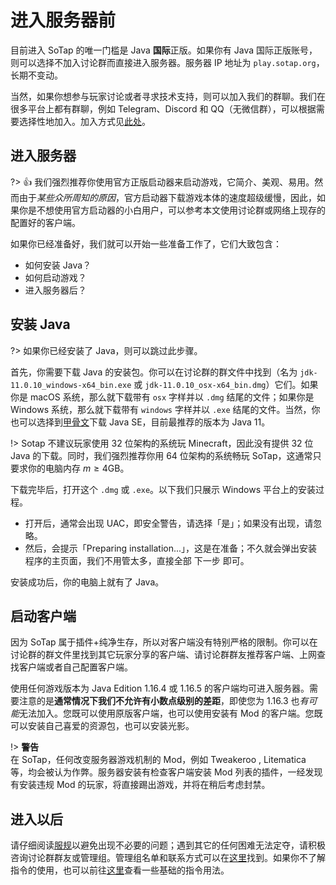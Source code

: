 # 进入服务器前

目前进入 SoTap 的唯一门槛是 Java **国际**正版。如果你有 Java 国际正版账号，则可以选择不加入讨论群而直接进入服务器。服务器 IP 地址为 `play.sotap.org`，长期不变动。

当然，如果你想参与玩家讨论或者寻求技术支持，则可以加入我们的群聊。我们在很多平台上都有群聊，例如 Telegram、Discord 和 QQ（无微信群），可以根据需要选择性地加入。加入方式见[此处](/forum/groups.md)。

## 进入服务器

?> 👍 我们强烈推荐你使用官方正版启动器来启动游戏，它简介、美观、易用。然而由于*某些众所周知的原因*，官方启动器下载游戏本体的速度超级缓慢，因此，如果你是不想使用官方启动器的小白用户，可以参考本文使用讨论群或网络上现存的配置好的客户端。

如果你已经准备好，我们就可以开始一些准备工作了，它们大致包含：

- 如何安装 Java？
- 如何启动游戏？
- 进入服务器后？

## 安装 Java

?> 如果你已经安装了 Java，则可以跳过此步骤。

首先，你需要下载 Java 的安装包。你可以在讨论群的群文件中找到（名为 `jdk-11.0.10_windows-x64_bin.exe` 或 `jdk-11.0.10_osx-x64_bin.dmg`）它们。如果你是 macOS 系统，那么就下载带有 `osx` 字样并以 `.dmg` 结尾的文件；如果你是 Windows 系统，那么就下载带有 `windows` 字样并以 `.exe` 结尾的文件。当然，你也可以选择到[甲骨文](https://www.oracle.com/hk/java/technologies/javase-downloads.html)下载 Java SE，目前最推荐的版本为 Java 11。

!> Sotap 不建议玩家使用 32 位架构的系统玩 Minecraft，因此没有提供 32 位 Java 的下载。同时，我们强烈推荐你用 64 位架构的系统畅玩 SoTap，这通常只要求你的电脑内存 $m\geq4\mathrm{GB}$。

下载完毕后，打开这个 `.dmg` 或 `.exe`。以下我们只展示 Windows 平台上的安装过程。

- 打开后，通常会出现 UAC，即安全警告，请选择「是」；如果没有出现，请忽略。
- 然后，会提示「Preparing installation...」，这是在准备；不久就会弹出安装程序的主页面，我们不用管太多，直接全部 <kbd>下一步</kbd> 即可。

安装成功后，你的电脑上就有了 Java。

## 启动客户端

因为 SoTap 属于插件+纯净生存，所以对客户端没有特别严格的限制。你可以在讨论群的群文件里找到其它玩家分享的客户端、请讨论群群友推荐客户端、上网查找客户端或者自己配置客户端。

使用任何游戏版本为 Java Edition 1.16.4 或 1.16.5 的客户端均可进入服务器。需要注意的是**通常情况下我们不允许有小数点级别的差距**，即使您为 1.16.3 也*有可能*无法加入。您既可以使用原版客户端，也可以使用安装有 Mod 的客户端。您既可以安装自己喜爱的资源包，也可以安装光影。

!> **警告**<br>在 SoTap，任何改变服务器游戏机制的 Mod，例如 Tweakeroo , Litematica 等，均会被认为作弊。服务器安装有检查客户端安装 Mod 列表的插件，一经发现有安装违规 Mod 的玩家，将直接踢出游戏，并将在稍后考虑封禁。

## 进入以后

请仔细阅读[服规](/rules.md)以避免出现不必要的问题；遇到其它的任何困难无法定夺，请积极咨询讨论群群友或管理组。管理组名单和联系方式可以在[这里](/about/management.md)找到。如果你不了解指令的使用，也可以前往[这里](/getting-started/basic-commands.md)查看一些基础的指令用法。
